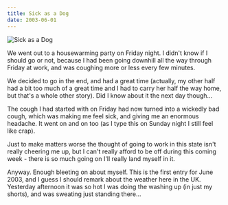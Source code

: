 ```yaml
---
title: Sick as a Dog
date: 2003-06-01
---
```


![Sick as a Dog](https://source.unsplash.com/y7GlIdTUOvo/1600x900)

We went out to a housewarming party on Friday night. I didn't know if I should go or not, because I had been going downhill all the way through Friday at work, and was coughing more or less every few minutes.

We decided to go in the end, and had a great time (actually, my other half had a bit too much of a great time and I had to carry her half the way home, but that's a whole other story). Did I know about it the next day though...

The cough I had started with on Friday had now turned into a wickedly bad cough, which was making me feel sick, and giving me an enormous headache. It went on and on too (as I type this on Sunday night I still feel like crap).

Just to make matters worse the thought of going to work in this state isn't really cheering me up, but I can't really afford to be off during this coming week - there is so much going on I'll really land myself in it.

Anyway. Enough bleeting on about myself. This is the first entry for June 2003, and I guess I should remark about the weather here in the UK. Yesterday afternoon it was so hot I was doing the washing up (in just my shorts), and was sweating just standing there...